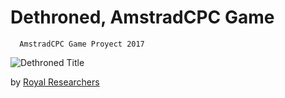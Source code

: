 # Dethroned, AmstradCPC Game
      AmstradCPC Game Proyect 2017
![Dethroned Title](https://i.imgur.com/YPPGB3V.png)

by [Royal Researchers](https://twitter.com/royalrsrch)

